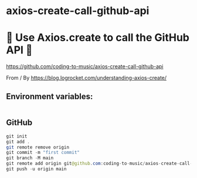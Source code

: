 # axios-create-call-github-api

# 🚀 Use Axios.create to call the GitHub API 🚀

https://github.com/coding-to-music/axios-create-call-github-api

From / By https://blog.logrocket.com/understanding-axios-create/

## Environment variables:

```java

```

## GitHub

```java
git init
git add .
git remote remove origin
git commit -m "first commit"
git branch -M main
git remote add origin git@github.com:coding-to-music/axios-create-call-github-api.git
git push -u origin main
```
